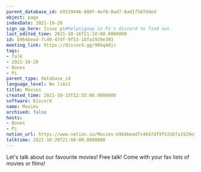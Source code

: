 ```yaml
---
parent_database_id: e9339446-880f-4ef0-8ad7-8ad1f507dded
object: page
indexDate: 2021-10-20
sign_up_here: Issue pi#helpsignup in Pi's discord to find out.
last_edited_time: 2021-10-16T21:18:00.0000000
id: b964bead-7c40-47df-9f53-1bfa1929e303
meeting_link: https://discord.gg/9Kbq4djs
tags:
- Talk
- 2021-10-20
- Bones
- Pi
parent_type: database_id
language_level: No limit
title: Movies
created_time: 2021-10-15T12:55:00.0000000
software: Discord
name: Movies
archived: false
hosts:
- Bones
- Pi
notion_url: https://www.notion.so/Movies-b964bead7c4047df9f531bfa1929e303
talktime: 2021-10-20T21:00:00.0000000
---
```


Let's talk about our favourite movies!
Free talk! Come with your fav lists of movies or films!


